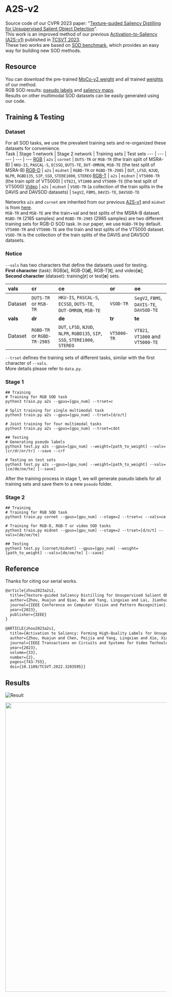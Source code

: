 # A2S-v2

Source code of our CVPR 2023 paper: "[Texture-guided Saliency Distilling for Unsupervised Salient Object Detection](https://arxiv.org/abs/2207.05921)".    
This work is an improved method of our previous [Activation-to-Saliency (A2S-v1)](https://github.com/moothes/A2S-USOD) published in [TCSVT 2023](https://ieeexplore.ieee.org/document/9875351).  
These two works are based on [SOD benchmark](https://github.com/moothes/SALOD), which provides an easy way for building new SOD methods. 

## Resource
You can download the pre-trained [MoCo-v2 weight](https://github.com/facebookresearch/moco) and all trained [weights](https://drive.google.com/drive/folders/1noB7bVjqJqFAYQubTLU_tyF6GkgLZT7z?usp=sharing) of our method.  
RGB SOD results: [pseudo labels](https://drive.google.com/drive/folders/1agLC1iNoONw008jaqEvfRalrBWFWIAL4?usp=sharing) and [saliency maps](https://drive.google.com/drive/folders/15YOcPQ5vzBqlk50DEEVuBXSo5YzqpT89?usp=sharing).  
Results on other multimodal SOD datasets can be easily generated using our code.

 ## Training & Testing
 ### Dataset
 For all SOD tasks, we use the prevalent training sets and re-organized these datasets for convenience.   
 Task | Stage 1 network | Stage 2 network | Training sets | Test sets 
--- | --- | --- | --- | ---
[RGB](https://drive.google.com/file/d/17X4SiSVuBmqkvQJe_ScVARKPM_vgvCOi/view?usp=sharing) | ```a2s``` | ```cornet``` | ```DUTS-TR``` or ```MSB-TR``` (the train split of MSRA-B) | ```HKU-IS```, ```PASCAL-S```, ```ECSSD```, ```DUTS-TE```, ```DUT-OMRON```,  ```MSB-TE``` (the test split of MSRA-B) 
[RGB-D](https://drive.google.com/file/d/1mvlkHBqpDal3Ce_gxqZWLzBg4QVWY64U/view?usp=sharing) | ```a2s``` | ```midnet``` | ```RGBD-TR``` or ```RGBD-TR-2985``` | ```DUT```, ```LFSD```, ```NJUD```, ```NLPR```, ```RGBD135```, ```SIP```, ```SSD```, ```STERE1000```, ```STEREO```
[RGB-T](https://drive.google.com/file/d/1W-jp9dzUJbWrF6PphKeVk8sLOUiuKT56/view?usp=sharing) | ```a2s``` | ```midnet``` | ```VT5000-TR``` (the train split of VT5000) | ```VT821```, ```VT1000``` and ```VT5000-TE``` (the test split of VT5000)
[Video](https://drive.google.com/file/d/1xDvoFflPdlhxR1WSEyrT3dBQLjWADujR/view?usp=sharing) | ```a2s``` | ```midnet``` | ```VSOD-TR``` (a collection of the train splits in the DAVIS and DAVSOD datasets) | ```SegV2```, ```FBMS```, ```DAVIS-TE```, ```DAVSOD-TE```
 
Networks ```a2s``` and ```cornet``` are inherited from our previous [A2S-v1](https://github.com/moothes/A2S-USOD) and ```midnet``` is from [here](https://github.com/lz118/Multi-interactive-Dual-decoder).   
```MSB-TR``` and  ```MSB-TE``` are the train+val and test splits of the MSRA-B dataset.   
```RGBD-TR``` (2185 samples) and ```RGBD-TR-2985``` (2985 samples) are two different training sets for RGB-D SOD task. In our paper, we use ```RGBD-TR``` by default.   
```VT5000-TR``` and ```VT5000-TE``` are the train and test splits of the VT5000 dataset.   
```VSOD-TR``` is the collection of the train splits of the DAVIS and DAVSOD datasets.
 
 ### Notice
 ```--vals``` has two characters that define the datasets used for testing.   
 **First character** (task): RGB[**c**], RGB-D[**d**], RGB-T[**t**], and video[**o**];   
 **Second character** (dataset): training[**r**] or test[**e**] sets.  
 
 
 vals | cr | ce | or | oe  
 :--- | :--- | :--- | :--- | :---
 Dataset | ```DUTS-TR``` or ```MSB-TR``` | ```HKU-IS```, ```PASCAL-S```, ```ECSSD```, ```DUTS-TE```, ```DUT-OMRON```,  ```MSB-TE``` | ```VSOD-TR``` | ```SegV2```, ```FBMS```, ```DAVIS-TE```, ```DAVSOD-TE``` 
 **vals** | **dr** | **de** | **tr** | **te** 
 Dataset | ```RGBD-TR``` or ```RGBD-TR-2985``` | ```DUT```, ```LFSD```, ```NJUD```, ```NLPR```, ```RGBD135```, ```SIP```, ```SSD```, ```STERE1000```, ```STEREO``` | ```VT5000-TR``` | ```VT821```, ```VT1000``` and ```VT5000-TE```
 
 ```--trset``` defines the training sets of different tasks, similar with the first character of ```--vals```.  
 More details please refer to ```data.py```.
 
 ### Stage 1
 ```
 ## Training
 # Training for RGB SOD task
 python3 train.py a2s --gpus=[gpu_num] --trset=c
 
 # Split training for single multimodal task
 python3 train.py a2s --gpus=[gpu_num] --trset=[d/o/t]
 
 # Joint training for four multimodal tasks
 python3 train.py a2s --gpus=[gpu_num] --trset=cdot
 
 ## Testing
 # Generating pseudo labels
 python3 test.py a2s --gpus=[gpu_num] --weight=[path_to_weight] --vals=[cr/dr/or/tr] --save --crf
 
 # Testing on test sets
 python3 test.py a2s --gpus=[gpu_num] --weight=[path_to_weight] --vals=[ce/de/oe/te] [--save]
 ```
 
 After the training process in stage 1, we will generate pseudo labels for all training sets and save them to a new ```pseudo``` folder.
 
 ### Stage 2
 ```
 ## Training
 # Training for RGB SOD task
 python3 train.py cornet --gpus=[gpu_num] --stage=2 --trset=c --vals=ce
 
 # Training for RGB-D, RGB-T or video SOD tasks
 python3 train.py midnet --gpus=[gpu_num] --stage=2 --trset=[d/o/t] --vals=[de/oe/te]
 
 ## Testing
 python3 test.py [cornet/midnet] --gpus=[gpu_num] --weight=[path_to_weight] --vals=[de/oe/te] [--save]
 ```
## Reference 
Thanks for citing our serial works.
```xml
@article{zhou2023a2s2,
  title={Texture-guided Saliency Distilling for Unsupervised Salient Object Detection},
  author={Zhou, Huajun and Qiao, Bo and Yang, Lingxiao and Lai, Jianhuang and Xie, Xiaohua},
  journal={IEEE Conference on Computer Vision and Pattern Recognition},
  year={2023},
  publisher={IEEE}
}

@ARTICLE{zhou2023a2s1,
  title={Activation to Saliency: Forming High-Quality Labels for Unsupervised Salient Object Detection}, 
  author={Zhou, Huajun and Chen, Peijia and Yang, Lingxiao and Xie, Xiaohua and Lai, Jianhuang},
  journal={IEEE Transactions on Circuits and Systems for Video Technology}, 
  year={2023},
  volume={33},
  number={2},
  pages={743-755},
  doi={10.1109/TCSVT.2022.3203595}}
```

## Results
![Result](https://github.com/moothes/A2S-v2/blob/main/rgb.PNG)
 
<div align=center>
<img src="https://github.com/moothes/A2S-v2/blob/main/mm.PNG", width=900>
</div>




